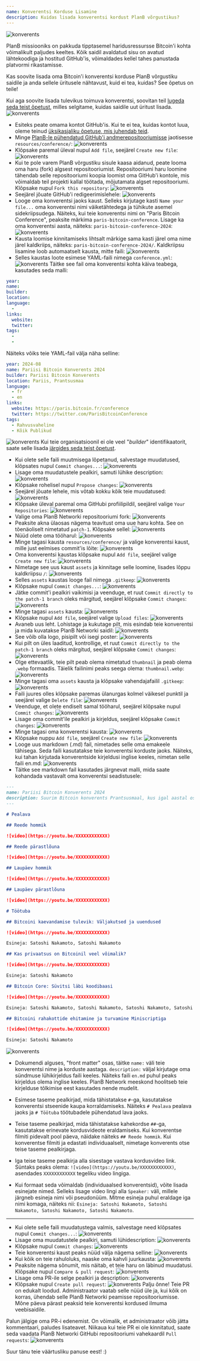 ```yaml
---
name: Konverentsi Korduse Lisamine
description: Kuidas lisada konverentsi kordust PlanB võrgustikus?
---
```

![konverents](assets/cover.webp)

PlanB missiooniks on pakkuda tipptasemel haridusressursse Bitcoin'i kohta võimalikult paljudes keeltes. Kõik saidil avaldatud sisu on avatud lähtekoodiga ja hostitud GitHub'is, võimaldades kellel tahes panustada platvormi rikastamisse.

Kas soovite lisada oma Bitcoin'i konverentsi korduse PlanB võrgustiku saidile ja anda sellele üritusele nähtavust, kuid ei tea, kuidas? See õpetus on teile!

Kui aga soovite lisada tulevikus toimuva konverentsi, soovitan teil [lugeda seda teist õpetust](https://planb.network/tutorials/others/add-event), milles selgitame, kuidas saidile uut üritust lisada.
![konverents](assets/01.webp)
- Esiteks peate omama kontot GitHub'is. Kui te ei tea, kuidas kontot luua, oleme teinud [üksikasjaliku õpetuse, mis juhendab teid](https://planb.network/tutorials/others/create-github-account).
- Minge [PlanB-le pühendatud GitHub'i andmerepositooriumisse](https://github.com/PlanB-Network/bitcoin-educational-content/tree/dev/resources/conference) jaotisesse `resources/conference/`:
![konverents](assets/02.webp)
- Klõpsake paremal üleval nupul `Add file`, seejärel `Create new file`:
![konverents](assets/03.webp)
- Kui te pole varem PlanB võrgustiku sisule kaasa aidanud, peate looma oma haru (fork) algsest repositooriumist. Repositooriumi haru loomine tähendab selle repositooriumi koopia loomist oma GitHub'i kontole, mis võimaldab teil projekti kallal töötada, mõjutamata algset repositooriumi. Klõpsake nupul `Fork this repository`:
![konverents](assets/04.webp)
- Seejärel jõuate GitHub'i redigeerimislehele:
![konverents](assets/05.webp)
- Looge oma konverentsi jaoks kaust. Selleks kirjutage kasti `Name your file...` oma konverentsi nimi väiketähtedega ja tühikute asemel sidekriipsudega. Näiteks, kui teie konverentsi nimi on "Paris Bitcoin Conference", peaksite märkima `paris-bitcoin-conference`. Lisage ka oma konverentsi aasta, näiteks: `paris-bitcoin-conference-2024`:
![konverents](assets/06.webp)
- Kausta loomise kinnitamiseks lihtsalt märkige sama kasti järel oma nime järel kaldkriips, näiteks: `paris-bitcoin-conference-2024/`. Kaldkriipsu lisamine loob automaatselt kausta, mitte faili:
![konverents](assets/07.webp)
- Selles kaustas loote esimese YAML-faili nimega `conference.yml`:
![konverents](assets/08.webp)
Täitke see fail oma konverentsi kohta käiva teabega, kasutades seda malli:
```yaml
year: 
name: 
builder: 
location: 
language: 
  - 
links:
  website: 
  twitter: 
tags: 
  - 
  - 
```

Näiteks võiks teie YAML-fail välja näha selline:

```yaml
year: 2024-08
name: Pariisi Bitcoin Konverents 2024
builder: Pariisi Bitcoin Konverents
location: Pariis, Prantsusmaa
language: 
  - fr
  - en
links:
  website: https://paris.bitcoin.fr/conference
  twitter: https://twitter.com/ParisBitcoinConference
tags: 
  - Rahvusvaheline
  - Kõik Publikud
```

![konverents](assets/09.webp)
Kui teie organisatsioonil ei ole veel "*builder*" identifikaatorit, saate selle lisada [järgides seda teist õpetust](https://planb.network/tutorials/others/add-builder).
- Kui olete selle faili muutmisega lõpetanud, salvestage muudatused, klõpsates nupul `Commit changes...`:
![konverents](assets/10.webp)
- Lisage oma muudatustele pealkiri, samuti lühike description:
![konverents](assets/11.webp)
- Klõpsake rohelisel nupul `Propose changes`:
![konverents](assets/12.webp)
- Seejärel jõuate lehele, mis võtab kokku kõik teie muudatused:
![konverents](assets/13.webp)
- Klõpsake üleval paremal oma GitHubi profiilipildil, seejärel valige `Your Repositories`:
![konverents](assets/14.webp)
- Valige oma PlanB Networki repositooriumi fork:
![konverents](assets/15.webp)
- Peaksite akna ülaosas nägema teavitust oma uue haru kohta. See on tõenäoliselt nimetatud `patch-1`. Klõpsake sellel:
![konverents](assets/16.webp)
- Nüüd olete oma tööharul:
![konverents](assets/17.webp)
- Minge tagasi kausta `resources/conference/` ja valige konverentsi kaust, mille just eelmises commit'is lõite:
![konverents](assets/18.webp)
- Oma konverentsi kaustas klõpsake nupul `Add file`, seejärel valige `Create new file`:
![konverents](assets/19.webp)
- Nimetage see uus kaust `assets` ja kinnitage selle loomine, lisades lõppu kaldkriipsu `/`:
![konverents](assets/20.webp)
- Selles `assets` kaustas looge fail nimega `.gitkeep`:
![konverents](assets/21.webp)
- Klõpsake nupul `Commit changes...`:
![konverents](assets/22.webp)
- Jätke commit'i pealkiri vaikimisi ja veenduge, et ruut `Commit directly to the patch-1 branch` oleks märgitud, seejärel klõpsake `Commit changes`:
![konverents](assets/23.webp)
- Minge tagasi `assets` kausta:
![konverents](assets/24.webp)
- Klõpsake nupul `Add file`, seejärel valige `Upload files`:
![konverents](assets/25.webp)
- Avaneb uus leht. Lohistage ja kukutage pilt, mis esindab teie konverentsi ja mida kuvatakse PlanB Networki saidil: ![konverents](assets/26.webp)
- See võib olla logo, pisipilt või isegi poster:
![konverents](assets/27.webp)
- Kui pilt on üles laaditud, kontrollige, et ruut `Commit directly to the patch-1 branch` oleks märgitud, seejärel klõpsake `Commit changes`:
![konverents](assets/28.webp)
- Olge ettevaatlik, teie pilt peab olema nimetatud `thumbnail` ja peab olema `.webp` formaadis. Täielik failinimi peaks seega olema: `thumbnail.webp`:
![konverents](assets/29.webp)
- Minge tagasi oma `assets` kausta ja klõpsake vahendajafailil `.gitkeep`:
![konverents](assets/30.webp)
- Faili juures olles klõpsake paremas ülanurgas kolmel väikesel punktil ja seejärel valige `Delete file`:
![konverents](assets/31.webp)
- Veenduge, et olete endiselt samal tööharul, seejärel klõpsake nupul `Commit changes`:
![konverents](assets/32.webp)
- Lisage oma commit'ile pealkiri ja kirjeldus, seejärel klõpsake `Commit changes`:
![konverents](assets/33.webp)
- Minge tagasi oma konverentsi kausta: ![konverents](assets/34.webp)
- Klõpsake nuppu `Add file`, seejärel `Create new file`:
![konverents](assets/35.webp)
- Looge uus markdown (.md) fail, nimetades selle oma emakeele tähisega. Seda faili kasutatakse teie konverentsi korduste jaoks. Näiteks, kui tahan kirjutada konverentside kirjeldusi inglise keeles, nimetan selle faili en.md:
![konverents](assets/36.webp)
- Täitke see markdown fail kasutades järgnevat malli, mida saate kohandada vastavalt oma konverentsi seadistusele:

```markdown
---
name: Pariisi Bitcoin Konverents 2024
description: Suurim Bitcoin konverents Prantsusmaal, kus igal aastal osaleb üle 8,000 osaleja!
--- 

# Pealava

## Reede hommik

![video](https://youtu.be/XXXXXXXXXXXX)

## Reede pärastlõuna

![video](https://youtu.be/XXXXXXXXXXXX)

## Laupäev hommik

![video](https://youtu.be/XXXXXXXXXXXX)

## Laupäev pärastlõuna

![video](https://youtu.be/XXXXXXXXXXXX)

# Töötuba

## Bitcoini kaevandamise tulevik: Väljakutsed ja uuendused

![video](https://youtu.be/XXXXXXXXXXXX)

Esineja: Satoshi Nakamoto, Satoshi Nakamoto

## Kas privaatsus on Bitcoinil veel võimalik?

![video](https://youtu.be/XXXXXXXXXXXX)

Esineja: Satoshi Nakamoto

## Bitcoin Core: Süvitsi läbi koodibaasi

![video](https://youtu.be/XXXXXXXXXXXX)

Esineja: Satoshi Nakamoto, Satoshi Nakamoto, Satoshi Nakamoto, Satoshi Nakamoto

## Bitcoini rahakottide ehitamine ja turvamine Miniscriptiga

![video](https://youtu.be/XXXXXXXXXXXX)

Esineja: Satoshi Nakamoto
```

![konverents](assets/37.webp)
- Dokumendi alguses, "front matter" osas, täitke `name:` väli teie konverentsi nime ja korduste aastaga. `description:` väljal kirjutage oma sündmuse lühikirjeldus faili keeles. Näiteks faili `en.md` puhul peaks kirjeldus olema inglise keeles. PlanB Network meeskond hoolitseb teie kirjelduse tõlkimise eest kasutades nende mudelit.
- Esimese taseme pealkirjad, mida tähistatakse `#`-ga, kasutatakse konverentsi stseenide kaupa korraldamiseks. Näiteks `# Pealava` pealava jaoks ja `# Töötuba` töötubadele pühendatud lava jaoks.

- Teise taseme pealkirjad, mida tähistatakse kahekordse `##`-ga, kasutatakse erinevate kordusvideote eraldamiseks. Kui konverentse filmiti pidevalt pool päeva, näidake näiteks `## Reede hommik`. Kui konverentse filmiti ja edastati individuaalselt, nimetage konverents otse teise taseme pealkirjaga.

- Iga teise taseme pealkirja alla sisestage vastava kordusvideo link. Süntaks peaks olema: `![video](https://youtu.be/XXXXXXXXXXXX)`, asendades `XXXXXXXXXXXX` tegeliku video lingiga.

- Kui formaat seda võimaldab (individuaalsed konverentsid), võite lisada esinejate nimed. Selleks lisage video lingi alla `Speaker:` väli, millele järgneb esineja nimi või pseudonüüm. Mitme esineja puhul eraldage iga nimi komaga, näiteks nii: `Esineja: Satoshi Nakamoto, Satoshi Nakamoto, Satoshi Nakamoto, Satoshi Nakamoto`.

---

- Kui olete selle faili muudatustega valmis, salvestage need klõpsates nupul `Commit changes...`:
![konverents](assets/38.webp)
- Lisage oma muudatustele pealkiri, samuti lühidescription:
![konverents](assets/39.webp)
- Klõpsake nupul `Commit changes`: ![konverents](assets/40.webp)
- Teie konverentsi kaust peaks nüüd välja nägema selline:
![konverents](assets/41.webp)
- Kui kõik on teie rahuloluks, naaske oma kahvli juurkausta:
![konverents](assets/42.webp)
- Peaksite nägema sõnumit, mis näitab, et teie haru on läbinud muudatusi. Klõpsake nupul `Compare & pull request`:
![konverents](assets/43.webp)
- Lisage oma PR-ile selge pealkiri ja description:
![konverents](assets/44.webp)
- Klõpsake nupul `Create pull request`:
![konverents](assets/45.webp)
Palju õnne! Teie PR on edukalt loodud. Administraator vaatab selle nüüd üle ja, kui kõik on korras, ühendab selle PlanB Networki peamisse repositooriumisse. Mõne päeva pärast peaksid teie konverentsi kordused ilmuma veebisaidile.

Palun jälgige oma PR-i edenemist. On võimalik, et administraator võib jätta kommentaari, paludes lisateavet. Niikaua kui teie PR ei ole kinnitatud, saate seda vaadata PlanB Networki GitHubi repositooriumi vahekaardil `Pull requests`:
![konverents](assets/46.webp)

Suur tänu teie väärtusliku panuse eest! :)
